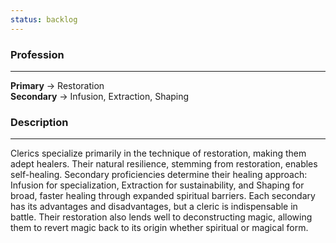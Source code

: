 ```yaml
---
status: backlog
---
```

### Profession  
---  
**Primary** -> Restoration  
**Secondary** -> Infusion, Extraction, Shaping  
  
### Description  
---  
Clerics specialize primarily in the technique of restoration, making them adept healers. Their natural resilience, stemming from restoration, enables self-healing. Secondary proficiencies determine their healing approach: Infusion for specialization, Extraction for sustainability, and Shaping for broad, faster healing through expanded spiritual barriers. Each secondary has its advantages and disadvantages, but a cleric is indispensable in battle. Their restoration also lends well to deconstructing magic, allowing them to revert magic back to its origin whether spiritual or magical form.